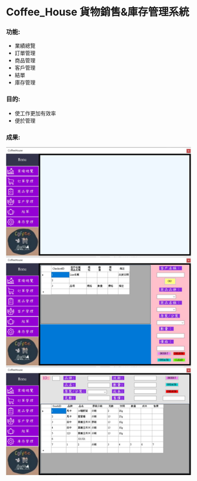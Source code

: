 # Coffee_House 貨物銷售&庫存管理系統
### 功能:
- 業績總覽
- 訂單管理
- 商品管理
- 客戶管理
- 結單
- 庫存管理

### 目的:
- 使工作更加有效率
- 便於管理

### 成果:
![home](/img/home.jpg)
![home](/img/checkout.jpg)
![home](/img/goods.jpg)
